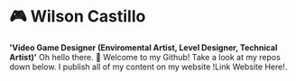 # 🎮 Wilson Castillo 
**'Video Game Designer (Enviromental Artist, Level Designer, Technical Artist)'**
Oh hello there. 👋 Welcome to my Github!
Take a look at my repos down below. I publish all of my content on my website !Link Website Here!.
<!--
**XpWilson/XpWilson** is a ✨ _special_ ✨ repository because its `README.md` (this file) appears on your GitHub profile.

Here are some ideas to get you started:

- 🔭 I’m currently working on ...
- 🌱 I’m currently learning ...
- 👯 I’m looking to collaborate on ...
- 🤔 I’m looking for help with ...
- 💬 Ask me about ...
- 📫 How to reach me: ...
- 😄 Pronouns: ...
- ⚡ Fun fact: ...
-->
